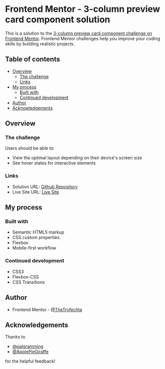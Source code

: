 # Frontend Mentor - 3-column preview card component solution

This is a solution to the [3-column preview card component challenge on Frontend Mentor](https://www.frontendmentor.io/challenges/3column-preview-card-component-pH92eAR2-). Frontend Mentor challenges help you improve your coding skills by building realistic projects.

## Table of contents

- [Overview](#overview)
  - [The challenge](#the-challenge)
  - [Links](#links)
- [My process](#my-process)
  - [Built with](#built-with)
  - [Continued development](#continued-development)
- [Author](#author)
- [Acknowledgements](#acknowledgements)

## Overview

### The challenge

Users should be able to:

- View the optimal layout depending on their device's screen size
- See hover states for interactive elements

### Links

- Solution URL: [Github Repository](https://github.com/TheTryfechta/3-column-preview-card-component)
- Live Site URL: [Live Site](https://thetryfechta.github.io/3-column-preview-card-component)

## My process

### Built with

- Semantic HTML5 markup
- CSS custom properties
- Flexbox
- Mobile-first workflow

### Continued development

- CSS3
- Flexbox-CSS
- CSS Transitions

## Author

- Frontend Mentor - [@TheTryfechta](https://www.frontendmentor.io/profile/TheTryfechta)

## Acknowledgements

Thanks to

- [@palgramming](https://www.frontendmentor.io/profile/palgramming)
- [@ApplePieGiraffe](https://www.frontendmentor.io/profile/ApplePieGiraffe)

for the helpful feedback!
